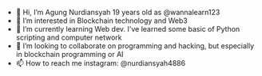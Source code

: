 - 👋 Hi, I’m Agung Nurdiansyah 19 years old as @wannalearn123
- 👀 I’m interested in Blockchain technology and Web3
- 🌱 I’m currently learning Web dev. I've learned some basic of Python scripting and computer network
- 💞️ I’m looking to collaborate on programming and hacking,
      but especially in blockchain programming or AI
- 📫 How to reach me instagram: @nurdiansyah4886

<!---
wannalearn123/wannalearn123 is a ✨ special ✨ repository because its `README.md` (this file) appears on your GitHub profile.
You can click the Preview link to take a look at your changes.
--->
